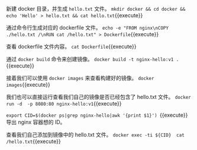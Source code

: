 新建 docker 目录，并生成 `hello.txt` 文件。
`mkdir docker && cd docker && echo 'Hello' > hello.txt && cat hello.txt`{{execute}} 

通过命令行生成对应的 dockerfile 文件。
`echo -e "FROM nginx\nCOPY ./hello.txt /\nRUN cat /hello.txt" > Dockerfile`{{execute}} 

查看 dockerfile 文件内容。
`cat Dockerfile`{{execute}} 

通过 `docker build` 命令来创建镜像。
`docker build -t nginx-hello:v1 .`{{execute}} 

接着我们可以使用 `docker images` 来查看构建好的镜像。
`docker images`{{execute}}

我们也可以直接运行查看我们自己的镜像是否已经包含了 hello.txt 文件。
`docker run -d  -p 8080:80 nginx-hello:v1`{{execute}}

`export CID=$(docker ps|grep nginx-hello|awk '{print $1}') `{{execute}} 导出 nginx 容器想的 ID。

查看我们自己添加到镜像中的 hello.txt 文件。
`docker exec -ti ${CID}  cat /hello.txt`{{execute}}
